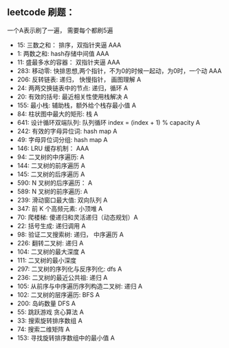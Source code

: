 ## leetcode 刷题：

一个A表示刷了一遍， 需要每个都刷5遍

* 15: 三数之和： 排序，双指针夹逼 AAA
* 1: 两数之和: hash存储中间值  AAA
* 11: 盛最多水的容器： 双指针夹逼 AAA
* 283: 移动零: 快排思想,两个指针，不为0的时候一起动，为0时，一个动 AAA
* 206: 反转链表: 递归， 快慢指针， 画图理解 A
* 24: 两两交换链表中的节点: 递归，循环 A
* 20: 有效的括号: 最近相关性使用栈解决 A
* 155: 最小栈: 辅助栈，额外给个栈存最小值 A
* 84: 柱状图中最大的矩形: 栈 A
* 641: 设计循环双端队列: 队列循环 index = (index + 1) % capacity A
* 242: 有效的字母异位词: hash map A
* 49: 字母异位词分组: hash map A
* 146: LRU 缓存机制： AAA
* 94: 二叉树的中序遍历: A
* 144: 二叉树的前序遍历 A
* 145: 二叉树的后序遍历 A
* 590: N 叉树的后序遍历： A
* 589: N 叉树的前序遍历: A
* 239: 滑动窗口最大值: 双向队列 A
* 347: 前 K 个高频元素: 小顶堆 A
* 70: 爬楼梯: 傻递归和灵活递归（动态规划）A
* 22: 括号生成: 递归调用 A
* 98: 验证二叉搜索树: 递归， 中序遍历 A
* 226: 翻转二叉树: 递归 A
* 104: 二叉树的最大深度 A
* 111: 二叉树的最小深度
* 297: 二叉树的序列化与反序列化: dfs A
* 236: 二叉树的最近公共祖: 递归 A
* 105: 从前序与中序遍历序列构造二叉树: 递归 A
* 102: 二叉树的层序遍历: BFS A
* 200: 岛屿数量 DFS A
* 55: 跳跃游戏 贪心算法 A
* 33: 搜索旋转排序数组 A
* 74: 搜索二维矩阵 A
* 153: 寻找旋转排序数组中的最小值 A
